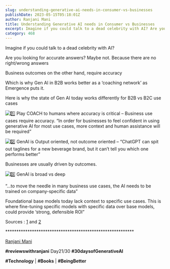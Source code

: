 ```yaml
---
slug: understanding-generative-ai-needs-in-consumer-vs-businesses
publishDate: 2023-05-15T05:18:01Z
author: Ranjani Mani
title: Understanding Generative AI needs in Consumer vs Businesses 
excerpt: Imagine if you could talk to a dead celebrity with AI? Are you looking for accurate answers? Maybe not. Because there are no right/wrong answers Business outcomes on the other hand, require accuracy Which is why Gen AI in B2B works better as a ‘coaching network’ as Emergence puts it. Here is why the state  ... 
category: 468
---
```


Imagine if you could talk to a dead celebrity with AI?

Are you looking for accurate answers? Maybe not. Because there are no right/wrong answers

Business outcomes on the other hand, require accuracy

Which is why Gen AI in B2B works better as a ‘coaching network’ as Emergence puts it.

Here is why the state of Gen AI today works differently for B2B vs B2C use cases

![1️⃣](https://s.w.org/images/core/emoji/14.0.0/svg/31-20e3.svg) Play COACH to humans where accuracy is critical – Business use cases require accuracy. “In order for businesses to feel confident in using generative AI for most use cases, more context and human assistance will be required”

![2️⃣](https://s.w.org/images/core/emoji/14.0.0/svg/32-20e3.svg) GenAI is Output oriented, not outcome oriented – “ChatGPT can spit out taglines for a new beverage brand, but it can’t tell you which one performs better”

Businesses are usually driven by outcomes.

![3️⃣](https://s.w.org/images/core/emoji/14.0.0/svg/33-20e3.svg) GenAI is broad vs deep

“…to move the needle in many business use cases, the AI needs to be trained on company-specific data”

Foundational base models today lack context to specific use cases. This is where fine-tuning specific models with specific data over base models, could provide ‘strong, defensible ROI”

Sources : [1](https://www.emcap.com/thoughts/musings-on-how-to-cut-through-the-noise-and-build-an-enduring-generative-ai/) and [2](https://www.emcap.com/thoughts/generative-vs-genuine-why-todays-generative-ai-isnt-tuned-for-b2b/)

\*\*\*\*\*\*\*\*\*\*\*\*\*\*\*\*\*\*\*\*\*\*\*\*\*\*\*\*\*\*\*\*\*\*\*\*\*\*\*\*\*\*\*\*\*\*\*\*\*\*\*\*\*\*\*\*\*\*

[Ranjani Mani](https://www.linkedin.com/feed/#)

**#reviewswithranjani** Day21/30 **#30daysofGenerativeAI**

**#Technology** | **#Books** | **#BeingBetter**
